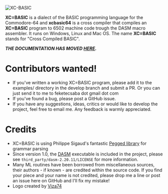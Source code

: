 ![XC-BASIC](https://raw.githubusercontent.com/neilsf/XC-BASIC/master/xcbasic_logo.png)

**XC=BASIC** is a dialect of the BASIC programming language for the Commodore-64 and **xcbasic64** is a cross compiler that compiles an **XC=BASIC** program to 6502 machine code trough the DASM macro assembler. It runs on Windows, Linux and Mac OS.  The name **XC=BASIC** stands for "Cross Compiled BASIC".

***THE DOCUMENTATION HAS MOVED [HERE](http://xc-basic.net).***

# Contributors wanted!

- If you've written a working XC=BASIC program, please add it to the examples/ directory in the develop branch and submit a PR. Or you can just send it to me to feketecsaba dot gmail dot com
- If you've found a bug, please post a GitHub issue.
- If you have any suggestions, ideas, critics or would like to develop the project, feel free to email me. Any feedback is warmly appreciated.

# Credits

- XC=BASIC is using Philippe Sigaud's fantastic [Pegged library](https://github.com/PhilippeSigaud/Pegged) for grammar parsing
- Since version 1.0, the [DASM](http://dasm-dillon.sourceforge.net/) executable is included in the project, please see `third_party/dasm-2.20.11/LICENSE` for more information.
- Many ML routines have been borrowed from miscellaneous sources, their authors - if known - are credited within the source code. If you find your piece and your name is not credited, please drop me a line or post an issue here on GitHub and I'll fix my mistake!
- Logo created by [Viza74](https://github.com/Viza74)

